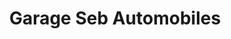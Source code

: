 ---
title: "Garage Seb Automobiles"
url: /ballan-mire/garage-seb-automobiles/
shop: Autowerkstatt
---